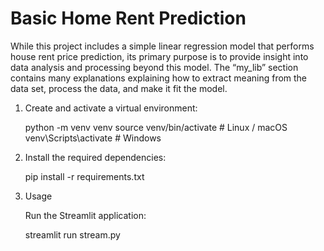 # Basic Home Rent Prediction
While this project includes a simple linear regression model that performs house rent price prediction, its primary purpose is to provide insight into data analysis and processing beyond this model. The “my_lib” section contains many explanations explaining how to extract meaning from the data set, process the data, and make it fit the model.


1. Create and activate a virtual environment:

    python -m venv venv
    source venv/bin/activate  # Linux / macOS
    venv\Scripts\activate  # Windows
    

2. Install the required dependencies:
   
     pip install -r requirements.txt
    

3. Usage

    Run the Streamlit application:

    streamlit run stream.py

